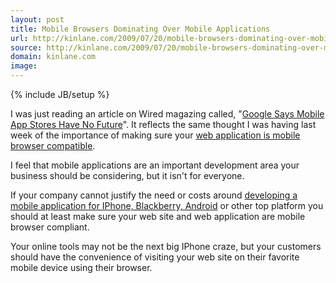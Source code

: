```yaml
---
layout: post
title: Mobile Browsers Dominating Over Mobile Applications
url: http://kinlane.com/2009/07/20/mobile-browsers-dominating-over-mobile-applications/
source: http://kinlane.com/2009/07/20/mobile-browsers-dominating-over-mobile-applications/
domain: kinlane.com
image: 
---
```

{% include JB/setup %}<p>I was just reading an article on Wired magazing called, "<a href="http://www.wired.com/gadgetlab/2009/07/google-app-store">Google Says Mobile App Stores Have No Future</a>". It reflects the same thought I was having last week of the importance of making sure your <a href="http://www.kinlane.com/?p=814">web application is mobile browser compatible</a>.<p></p>
I feel that mobile applications are an important development area your business should be considering, but it isn't for everyone.<p></p>
If your company cannot justify the need or costs around <a href="http://www.concentricsky.com/">developing a mobile application for IPhone, Blackberry, Android</a> or other top platform you should at least make sure your web site and web application are mobile browser compliant.<p></p>
Your online tools may not be the next big IPhone craze, but your customers should have the convenience of visiting your web site on their favorite mobile device using their browser.
</p>
